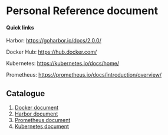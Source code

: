 # Personal Reference document

#### Quick links

Harbor: https://goharbor.io/docs/2.0.0/

Docker Hub: https://hub.docker.com/

Kubernetes: https://kubernetes.io/docs/home/

Prometheus: https://prometheus.io/docs/introduction/overview/


## Catalogue
1. [Docker document](document/docker/README.md)
2. [Harbor document](document/harbor/harbor.md)
3. [Prometheus document](document/prometheus/introduce.md)
4. [Kubernetes document]()